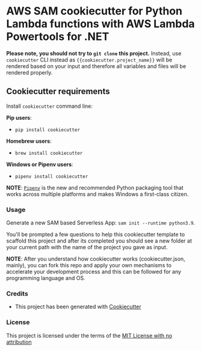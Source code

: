 # AWS SAM cookiecutter for Python Lambda functions with AWS Lambda Powertools for .NET

**Please note, you should not try to `git clone` this project.** Instead, use `cookiecutter` CLI instead as ``{{cookiecutter.project_name}}`` will be rendered based on your input and therefore all variables and files will be rendered properly.

## Cookiecutter requirements

Install `cookiecutter` command line:

**Pip users**:

* `pip install cookiecutter`

**Homebrew users**:

* `brew install cookiecutter`

**Windows or Pipenv users**:

* `pipenv install cookiecutter`

**NOTE**: [`Pipenv`](https://github.com/pypa/pipenv) is the new and recommended Python packaging tool that works across multiple platforms and makes Windows a first-class citizen.

### Usage

Generate a new SAM based Serverless App: `sam init --runtime python3.9`.

You'll be prompted a few questions to help this cookiecutter template to scaffold this project and after its completed you should see a new folder at your current path with the name of the project you gave as input.

**NOTE**: After you understand how cookiecutter works (cookiecutter.json, mainly), you can fork this repo and apply your own mechanisms to accelerate your development process and this can be followed for any programming language and OS.

### Credits

* This project has been generated with [Cookiecutter](https://github.com/audreyr/cookiecutter)

### License

This project is licensed under the terms of the [MIT License with no attribution](/LICENSE)
